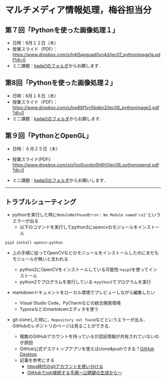# マルチメディア情報処理，梅谷担当分

## 第７回「Pythonを使った画像処理１」

- 日時：6月１２日（木）
- 授業スライド（PDF）：https://www.dropbox.com/s/h4t5aggoad0xn4d/lec07_pythonimage1a.pdf?dl=0
- ミニ課題：[kadai1のフォルダ](kadai1)からお願します．



## 第8回「Pythonを使った画像処理２」

- 日時：6月１８日（木）
- 授業スライド（PDF）：https://www.dropbox.com/s/lop88f1vv5bqbn2/lec08_pythonimage2.pdf?dl=0
- ミニ課題：[kadai2のフォルダ](kadai2)からお願します．



## 第９回「PythonとOpenGL」

- 日時：６月２５日（木）

- 授業スライド(PDF): https://www.dropbox.com/s/q1vo0vxvbn5h6h1/lec09_pythonopengl.pdf?dl=0

- ミニ課題：[kadai3のフォルダ](kadai3)からお願いします．

  



***

## トラブルシューティング

- pythonを実行した時に```ModuleNotFoundError: No Module named'cv2'```というエラーが出る
  - 以下のコマンドを実行してpython3にopencvのモジュールをインストール

```bash
pip3 install opencv-python
```



- 上の手順に従ってOpenCVなどのモジュールをインストールしたのにまだもモジュールが無いと言われる
  - python2にOpenCVをインストールしている可能性→```pip3```を使ってインストール
  - python2でプログラムを実行している→```python3```でプログラムを実行



- markdownドキュメントをローカル環境でプレビューしながら編集したい
  - Visual Studio Code，PyCharmなどの統合開発環境
  - Typoraなどのmarkdownエディタを使う



- git cloneした時に，```Repository not found```などというエラーが出る．GitHubのレポジトリのページは見ることができる．
  - 複数のGitHubアカウントを持っているが認証情報が共有されていないのが原因
  - GitHub公式デスクトップアプリを使えばclone&pushできる？[GitHub Desktop](https://desktop.github.com/)
  - 記事を参考にする
    - [https時代のgitアカウントを使い分ける](https://qiita.com/1natsu172/items/a4a3357a0481440ec6a5)
    - [GitHubでssh接続する手順〜公開鍵の生成から〜](https://qiita.com/shizuma/items/2b2f873a0034839e47ce)

